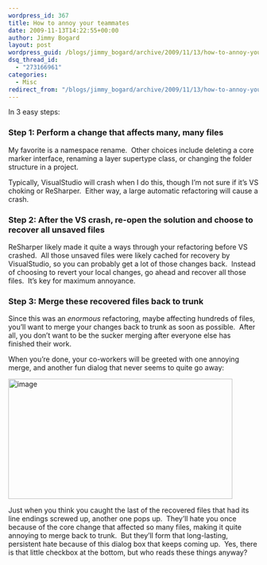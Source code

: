 ```yaml
---
wordpress_id: 367
title: How to annoy your teammates
date: 2009-11-13T14:22:55+00:00
author: Jimmy Bogard
layout: post
wordpress_guid: /blogs/jimmy_bogard/archive/2009/11/13/how-to-annoy-your-teammates.aspx
dsq_thread_id:
  - "273166961"
categories:
  - Misc
redirect_from: "/blogs/jimmy_bogard/archive/2009/11/13/how-to-annoy-your-teammates.aspx/"
---
```

In 3 easy steps:

### Step 1: Perform a change that affects many, many files

My favorite is a namespace rename.&#160; Other choices include deleting a core marker interface, renaming a layer supertype class, or changing the folder structure in a project.

Typically, VisualStudio will crash when I do this, though I’m not sure if it’s VS choking or ReSharper.&#160; Either way, a large automatic refactoring will cause a crash.

### Step 2: After the VS crash, re-open the solution and choose to recover all unsaved files

ReSharper likely made it quite a ways through your refactoring before VS crashed.&#160; All those unsaved files were likely cached for recovery by VisualStudio, so you can probably get a lot of those changes back.&#160; Instead of choosing to revert your local changes, go ahead and recover all those files.&#160; It’s key for maximum annoyance.

### Step 3: Merge these recovered files back to trunk

Since this was an _enormous_ refactoring, maybe affecting hundreds of files, you’ll want to merge your changes back to trunk as soon as possible.&#160; After all, you don’t want to be the sucker merging after everyone else has finished their work.

When you’re done, your co-workers will be greeted with one annoying merge, and another fun dialog that never seems to quite go away:

[<img style="border-bottom: 0px;border-left: 0px;border-top: 0px;border-right: 0px" border="0" alt="image" src="https://lostechies.com/content/jimmybogard/uploads/2011/03/image_thumb_3AC50861.png" width="451" height="242" />](https://lostechies.com/content/jimmybogard/uploads/2011/03/image_74481858.png) 

Just when you think you caught the last of the recovered files that had its line endings screwed up, another one pops up.&#160; They’ll hate you once because of the core change that affected so many files, making it quite annoying to merge back to trunk.&#160; But they’ll form that long-lasting, persistent hate because of this dialog box that keeps coming up.&#160; Yes, there is that little checkbox at the bottom, but who reads these things anyway?